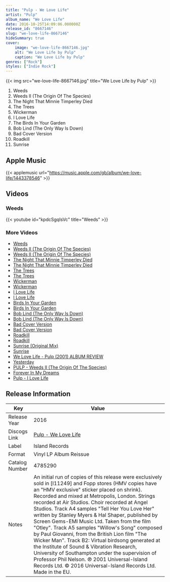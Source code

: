 ```yaml
---
title: "Pulp - We Love Life"
artist: "Pulp"
album_name: "We Love Life"
date: 2016-10-25T14:09:06.000000Z
release_id: "8667146"
slug: "we-love-life-8667146"
hideSummary: true
cover:
    image: "we-love-life-8667146.jpg"
    alt: "We Love Life by Pulp"
    caption: "We Love Life by Pulp"
genres: ["Rock"]
styles: ["Indie Rock"]
---
```


{{< img src="we-love-life-8667146.jpg" title="We Love Life by Pulp" >}}

<!-- section break -->

1. Weeds
2. Weeds II (The Origin Of The Species)
3. The Night That Minnie Timperley Died
4. The Trees
5. Wickerman
6. I Love Life
7. The Birds In Your Garden
8. Bob Lind (The Only Way Is Down)
9. Bad Cover Version
10. Roadkill
11. Sunrise

<!-- section break -->




## Apple Music
{{< applemusic url="https://music.apple.com/gb/album/we-love-life/1443378546" >}}





## Videos
### Weeds
{{< youtube id="kpdcSgqIsVc" title="Weeds" >}}<br>

### More Videos

- [Weeds](https://www.youtube.com/watch?v=zo1rNwu6Eig)
- [Weeds II (The Origin Of The Species)](https://www.youtube.com/watch?v=JAv_nMOrVek)
- [Weeds II (The Origin Of The Species)](https://www.youtube.com/watch?v=TJcc5V6yCLc)
- [The Night That Minnie Timperley Died](https://www.youtube.com/watch?v=CjJI0d3aB8E)
- [The Night That Minnie Timperley Died](https://www.youtube.com/watch?v=Rb4yOSU4ytM)
- [The Trees](https://www.youtube.com/watch?v=VwiFsFqTPFA)
- [The Trees](https://www.youtube.com/watch?v=dXyQj36I2Vc)
- [Wickerman](https://www.youtube.com/watch?v=dkFCUIxR5Nk)
- [Wickerman](https://www.youtube.com/watch?v=T6W3xhkfDdI)
- [I Love Life](https://www.youtube.com/watch?v=3TA5Sicjgws)
- [I Love Life](https://www.youtube.com/watch?v=dZAXCPsSNh0)
- [Birds In Your Garden](https://www.youtube.com/watch?v=gk1SX5CWuAc)
- [Birds In Your Garden](https://www.youtube.com/watch?v=Om7NdgInx-U)
- [Bob Lind (The Only Way Is Down)](https://www.youtube.com/watch?v=w_jltVnOuOk)
- [Bob Lind (The Only Way Is Down)](https://www.youtube.com/watch?v=-ZpAU6l5kdE)
- [Bad Cover Version](https://www.youtube.com/watch?v=znT-KFXReCA)
- [Bad Cover Version](https://www.youtube.com/watch?v=WvBZfvHfovE)
- [Roadkill](https://www.youtube.com/watch?v=jmAAsPyUMdg)
- [Roadkill](https://www.youtube.com/watch?v=DB7XmaBKNTM)
- [Sunrise (Original Mix)](https://www.youtube.com/watch?v=gcBDafhacog)
- [Sunrise](https://www.youtube.com/watch?v=lowD5j1y9Yk)
- [We Love Life - Pulp (2001) ALBUM REVIEW](https://www.youtube.com/watch?v=JlKLm3Yo81E)
- [Yesterday](https://www.youtube.com/watch?v=XdqHDTR8F_M)
- [PULP - Weeds II (The Origin Of The Species)](https://www.youtube.com/watch?v=WDyg2xzoizk)
- [Forever In My Dreams](https://www.youtube.com/watch?v=BGhljQ-vRuM)
- [Pulp - I Love Life](https://www.youtube.com/watch?v=NsqCrGFZzJk)


## Release Information
|  Key           | Value                                                |
| ---------------| ---------------------------------------------------- |
| Release Year   | 2016                                   |
| Discogs Link   | [Pulp - We Love Life](https://www.discogs.com/release/8667146-Pulp-We-Love-Life) |
| Label          | Island Records |
| Format         | Vinyl LP Album Reissue |
| Catalog Number | 4785290 |
| Notes | An initial run of copies of this release were exclusively sold in [l11249] and Fopp stores (HMV copies have an "HMV exclusive" sticker placed on shrink).   Recorded and mixed at Metropolis, London. Strings recorded at Air Studios. Choir recorded at Angel Studios.  Track A4 samples "Tell Her You Love Her" written by Stanley Myers & Hal Shaper, published by Screen Gems-EMI Music Ltd. Taken from the film "Otley".  Track A5 samples "Willow's Song" composed by Paul Giovanni, from the British Lion film "The Wicker Man".  Track B2: Virtual birdsong generated at the Institute of Sound & Vibration Research, University of Southampton under the supervision of Professor Phil Nelson.  ℗ 2001 Universal-Island Records Ltd.  © 2016 Universal-Island Records Ltd.  Made in the EU. |